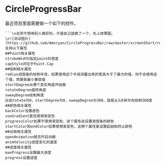 # CircleProgressBar
最近项目里面需要做一个如下的控件。
```![测试图片](https://github.com/Amoryan/CircleProgressBar/raw/master/screenShort/1.png)
```\n无奈不想用别人做好的，于是自己就做了一个，先上效果图。
\n![测试图片](https://github.com/Amoryan/CircleProgressBar/raw/master/screenShort/result.gif)
支持以下属性
##Paint相关属性
strokeWidth指定paint的宽度
capStyle对应于Paint.Cap
##绘制相关属性
radius进度条的绘制半径，如果使用这个半径测量出来的宽高大于了最大的值，则不会使用这个值，而是取最小兼容值
startDegree从哪个其实角度开始画
rotateDegree旋转角度
sweepDegree绘制角度
比如rotate为0，startDegree为0，sweepDegree为360，就是从3点钟方向绘制360度
##颜色相关属性
backColor设置底色
useGradient是否使用渐变色
progressColor如果不使用渐变色，这个属性会设置进度条的颜色
startColor和endColor如果使用渐变色，这两个属性是设置起始和终止颜色
##动效相关属性
openAnimation是否开启动画
animVelocity进度变化的速度
##进度相关属性
maxProgress设置最大进度
progress设置进度
